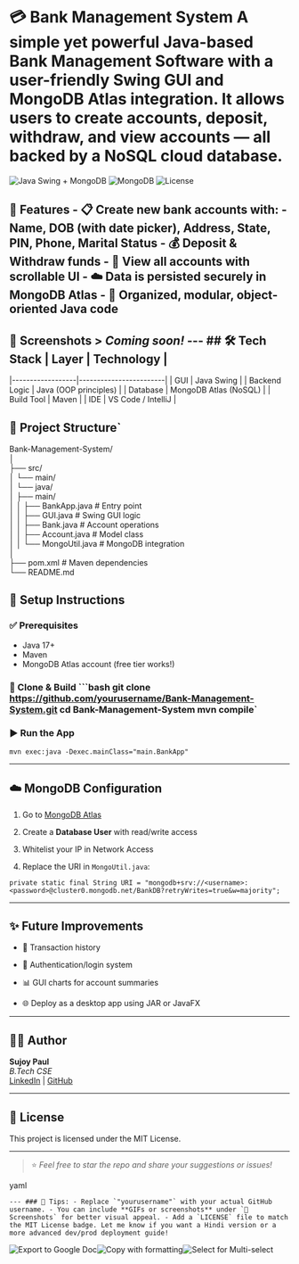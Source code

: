 # 💳 Bank Management System A simple yet powerful Java-based **Bank Management Software** with a user-friendly **Swing GUI** and **MongoDB Atlas** integration. It allows users to **create accounts**, **deposit**, **withdraw**, and **view accounts** — all backed by a NoSQL cloud database.

![Java Swing + MongoDB](https://img.shields.io/badge/Java-Swing-green?style=flat-square)
![MongoDB](https://img.shields.io/badge/MongoDB-Atlas-green?style=flat-square)
![License](https://img.shields.io/badge/license-MIT-blue.svg?style=flat-square)

## 🚀 Features - 📋 Create new bank accounts with: - Name, DOB (with date picker), Address, State, PIN, Phone, Marital Status - 💰 Deposit & Withdraw funds - 🧾 View all accounts with scrollable UI - ☁️ Data is persisted securely in MongoDB Atlas - 🧠 Organized, modular, object-oriented Java code

## 📸 Screenshots > _Coming soon!_ --- ## 🛠️ Tech Stack | Layer             | Technology            |
|------------------|------------------------|
| GUI              | Java Swing             |
| Backend Logic    | Java (OOP principles)  |
| Database         | MongoDB Atlas (NoSQL)  |
| Build Tool       | Maven                  |
| IDE              | VS Code / IntelliJ     |

## 📂 Project Structure` 

Bank-Management-System/  
│  
├── src/  
│ └── main/  
│ └── java/  
│ ├── main/  
│ │ ├── BankApp.java # Entry point  
│ │ ├── GUI.java # Swing GUI logic  
│ │ ├── Bank.java # Account operations  
│ │ ├── Account.java # Model class  
│ │ └── MongoUtil.java # MongoDB integration  
│  
├── pom.xml # Maven dependencies  
└── README.md

 ## 🧪 Setup Instructions 
 ### ✅ Prerequisites 
 - Java 17+
 - Maven
 - MongoDB Atlas account (free tier works!)
### 🔧 Clone & Build ```bash git clone https://github.com/yourusername/Bank-Management-System.git cd Bank-Management-System mvn compile` 

### ▶️ Run the App

`mvn exec:java -Dexec.mainClass="main.BankApp"` 

* * *

☁️ MongoDB Configuration
------------------------

1.  Go to [MongoDB Atlas](https://www.mongodb.com/cloud/atlas)
    
2.  Create a **Database User** with read/write access
    
3.  Whitelist your IP in Network Access
    
4.  Replace the URI in `MongoUtil.java`:
    

`private static final String URI = "mongodb+srv://<username>:<password>@cluster0.mongodb.net/BankDB?retryWrites=true&w=majority";` 

* * *

✨ Future Improvements
---------------------

*   🧾 Transaction history
    
*   🔐 Authentication/login system
    
*   📊 GUI charts for account summaries
    
*   🌐 Deploy as a desktop app using JAR or JavaFX
    

* * *

👨‍💻 Author
------------

**Sujoy Paul**  
_B.Tech CSE_  
[LinkedIn](https://www.linkedin.com/) | [GitHub](https://github.com/yourusername)

* * *

📄 License
----------

This project is licensed under the MIT License.

* * *

> ⭐ _Feel free to star the repo and share your suggestions or issues!_

yaml

 ``--- ### 📌 Tips: - Replace `"yourusername"` with your actual GitHub username. - You can include **GIFs or screenshots** under `📸 Screenshots` for better visual appeal. - Add a `LICENSE` file to match the MIT License badge. Let me know if you want a Hindi version or a more advanced dev/prod deployment guide!`` 

![Export to Google Doc](chrome-extension://iapioliapockkkikccgbiaalfhoieano/assets/create.svg)![Copy with formatting](chrome-extension://iapioliapockkkikccgbiaalfhoieano/assets/copy.svg)![Select for Multi-select](chrome-extension://iapioliapockkkikccgbiaalfhoieano/assets/multi-select.svg)
